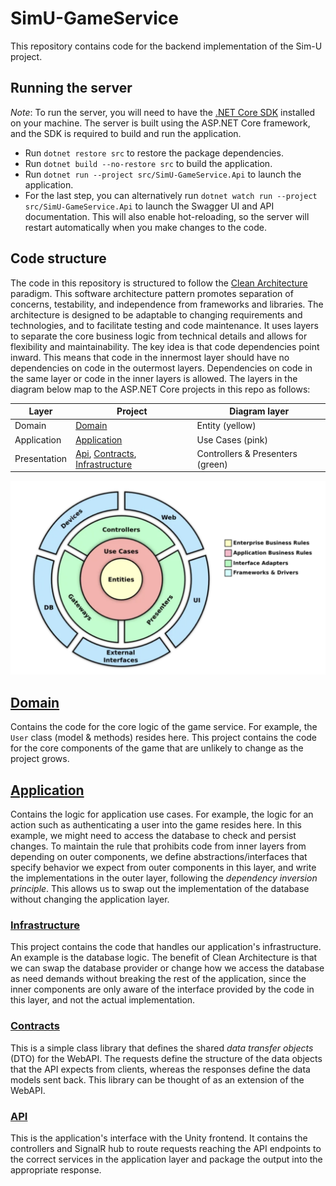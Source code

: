 # SimU-GameService

This repository contains code for the backend implementation of the Sim-U project.

## Running the server

*Note*: To run the server, you will need to have the [.NET Core SDK](https://dotnet.microsoft.com/download) installed on your machine. The server is built using the ASP.NET Core framework, and the SDK is required to build and run the application.

- Run `dotnet restore src` to restore the package dependencies.
- Run `dotnet build --no-restore src` to build the application.
- Run `dotnet run --project src/SimU-GameService.Api` to launch the application.
- For the last step, you can alternatively run `dotnet watch run --project src/SimU-GameService.Api` to launch the Swagger UI and API documentation. This will also enable hot-reloading, so the server will restart automatically when you make changes to the code.

## Code structure

The code in this repository is structured to follow the [Clean Architecture](https://blog.cleancoder.com/uncle-bob/2012/08/13/the-clean-architecture.html) paradigm. This software architecture pattern promotes separation of concerns, testability, and independence from frameworks and libraries. The architecture is designed to be adaptable to changing requirements and technologies, and to facilitate testing and code maintenance. It uses layers to separate the core business logic from technical details and allows for flexibility and maintainability. The key idea is that code dependencies point inward. This means that code in the innermost layer should have no dependencies on code in the outermost layers. Dependencies on code in the same layer or code in the inner layers is allowed. The layers in the diagram below map to the ASP.NET Core projects in this repo as follows:

| Layer | Project | Diagram layer |
| -------- | -------- | -------- |
| Domain | [Domain](src/SimU-GameService.Domain/) | Entity (yellow) |
| Application | [Application](src/SimU-GameService.Application/) | Use Cases (pink) |
| Presentation | [Api](src/SimU-GameService.Api/), [Contracts](src/SimU-GameService.Contracts/), [Infrastructure](src/SimU-GameService.Infrastructure/) | Controllers & Presenters (green) |

![Clean Architecture Overview](assets/clean_architecture.png)

## [Domain](src/SimU-GameService.Domain/)

Contains the code for the core logic of the game service. For example, the `User` class (model & methods) resides here. This project contains the code for the core components of the game that are unlikely to change as the project grows.

## [Application](src/SimU-GameService.Application/)

Contains the logic for application use cases. For example, the logic for an action such as authenticating a user into the game resides here. In this example, we might need to access the database to check and persist changes. To maintain the rule that prohibits code from inner layers from depending on outer components, we define abstractions/interfaces that specify behavior we expect from outer components in this layer, and write the implementations in the outer layer, following the *dependency inversion principle*. This allows us to swap out the implementation of the database without changing the application layer.

### [Infrastructure](src/SimU-GameService.Infrastructure/)

This project contains the code that handles our application's infrastructure. An example is the database logic. The benefit of Clean Architecture is that we can swap the database provider or change how we access the database as need demands without breaking the rest of the application, since the inner components are only aware of the interface provided by the code in this layer, and not the actual implementation.

### [Contracts](src/SimU-GameService.Contracts/)

This is a simple class library that defines the shared *data transfer objects* (DTO) for the WebAPI. The requests define the structure of the data objects that the API expects from clients, whereas the responses define the data models sent back. This library can be thought of as an extension of the WebAPI.

### [API](src/SimU-GameService.Api/)

This is the application's interface with the Unity frontend. It contains the controllers and SignalR hub to route requests reaching the API endpoints to the correct services in the application layer and package the output into the appropriate response.
